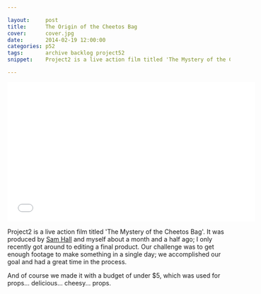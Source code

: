 ```yaml
---

layout:     post
title:      The Origin of the Cheetos Bag 
cover:      cover.jpg
date:       2014-02-19 12:00:00
categories: p52
tags:       archive backlog project52
snippet:    Project2 is a live action film titled 'The Mystery of the Cheetos Bag'. It was produced by Sam...

---
```


<iframe width="560" height="315" src="//www.youtube-nocookie.com/embed/ybJ5DiHT0NM" frameborder="0" allowfullscreen></iframe>

Project2 is a live action film titled 'The Mystery of the Cheetos Bag'. It was produced by [Sam Hall](http://500px.com/samallenhall) and myself about a month and a half ago; I only recently got around to editing a final product. Our challenge was to get enough footage to make something in a single day; we accomplished our goal and had a great time in the process.

And of course we made it with a budget of under $5, which was used for props... delicious... cheesy... props. 
